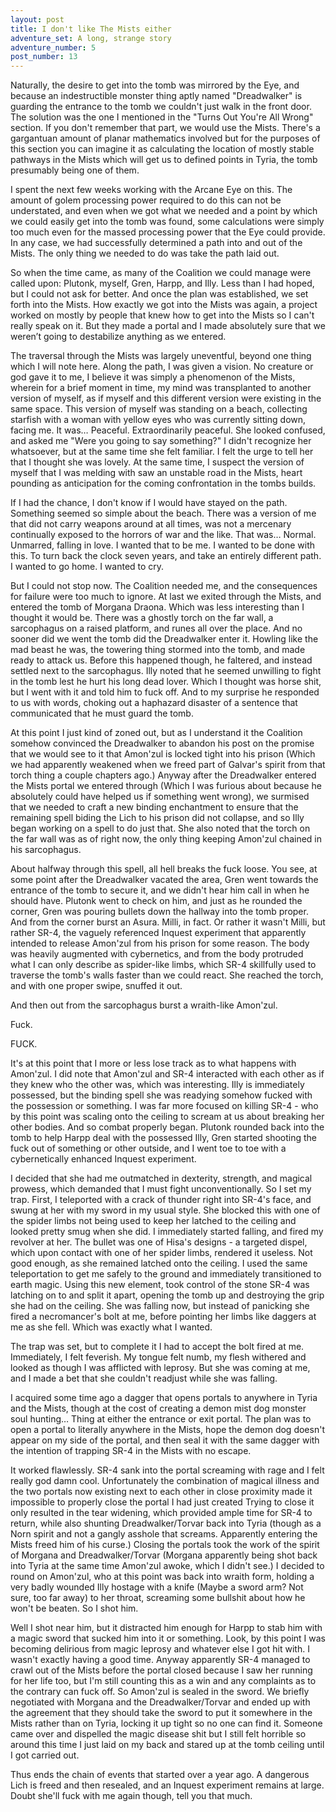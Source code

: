 ```yaml
---
layout: post
title: I don't like The Mists either
adventure_set: A long, strange story
adventure_number: 5
post_number: 13
---
```


Naturally, the desire to get into the tomb was mirrored by the Eye, and because an indestructible monster thing aptly named "Dreadwalker" is guarding the entrance to the tomb we couldn't just walk in the front door. The solution was the one I mentioned in the "Turns Out You're All Wrong" section. If you don't remember that part, we would use the Mists. There's a gargantuan amount of planar mathematics involved but for the purposes of this section you can imagine it as calculating the location of mostly stable pathways in the Mists which will get us to defined points in Tyria, the tomb presumably being one of them.
 
I spent the next few weeks working with the Arcane Eye on this. The amount of golem processing power required to do this can not be understated, and even when we got what we needed and a point by which we could easily get into the tomb was found, some calculations were simply too much even for the massed processing power that the Eye could provide. In any case, we had successfully determined a path into and out of the Mists. The only thing we needed to do was take the path laid out.
 
So when the time came, as many of the Coalition we could manage were called upon: Plutonk, myself, Gren, Harpp, and Illy. Less than I had hoped, but I could not ask for better. And once the plan was established, we set forth into the Mists. How exactly we got into the Mists was again, a project worked on mostly by people that knew how to get into the Mists so I can't really speak on it. But they made a portal and I made absolutely sure that we weren’t going to destabilize anything as we entered.
 
The traversal through the Mists was largely uneventful, beyond one thing which I will note here. Along the path, I was given a vision. No creature or god gave it to me, I believe it was simply a phenomenon of the Mists, wherein for a brief moment in time, my mind was transplanted to another version of myself, as if myself and this different version were existing in the same space. This version of myself was standing on a beach, collecting starfish with a woman with yellow eyes who was currently sitting down, facing me. It was… Peaceful. Extraordinarily peaceful. She looked confused, and asked me "Were you going to say something?" I didn't recognize her whatsoever, but at the same time she felt familiar. I felt the urge to tell her that I thought she was lovely. At the same time, I suspect the version of myself that I was melding with saw an unstable road in the Mists, heart pounding as anticipation for the coming confrontation in the tombs builds.
 
If I had the chance, I don't know if I would have stayed on the path. Something seemed so simple about the beach. There was a version of me that did not carry weapons around at all times, was not a mercenary continually exposed to the horrors of war and the like. That was… Normal. Unmarred, falling in love. I wanted that to be me. I wanted to be done with this. To turn back the clock seven years, and take an entirely different path. I wanted to go home. I wanted to cry.
 
But I could not stop now. The Coalition needed me, and the consequences for failure were too much to ignore. At last we exited through the Mists, and entered the tomb of Morgana Draona. Which was less interesting than I thought it would be. There was a ghostly torch on the far wall, a sarcophagus on a raised platform, and runes all over the place. And no sooner did we went the tomb did the Dreadwalker enter it. Howling like the mad beast he was, the towering thing stormed into the tomb, and made ready to attack us. Before this happened though, he faltered, and instead settled next to the sarcophagus. Illy noted that he seemed unwilling to fight in the tomb lest he hurt his long dead lover. Which I thought was horse shit, but I went with it and told him to fuck off. And to my surprise he responded to us with words, choking out a haphazard disaster of a sentence that communicated that he must guard the tomb.
 
At this point I just kind of zoned out, but as I understand it the Coalition somehow convinced the Dreadwalker to abandon his post on the promise that we would see to it that Amon'zul is locked tight into his prison (Which we had apparently weakened when we freed part of Galvar's spirit from that torch thing a couple chapters ago.) Anyway after the Dreadwalker entered the Mists portal we entered through (Which I was furious about because he absolutely could have helped us if something went wrong), we surmised that we needed to craft a new binding enchantment to ensure that the remaining spell biding the Lich to his prison did not collapse, and so Illy began working on a spell to do just that. She also noted  that the torch on the far wall was as of right now, the only thing keeping Amon'zul chained in his sarcophagus.
 
About halfway through this spell, all hell breaks the fuck loose. You see, at some point after the Dreadwalker vacated the area, Gren went towards the entrance of the tomb to secure it, and we didn't hear him call in when he should have. Plutonk went to check on him, and just as he rounded the corner, Gren was pouring bullets down the hallway into the tomb proper. And from the corner burst an Asura. Milli, in fact. Or rather it wasn't Milli, but rather SR-4, the vaguely referenced Inquest experiment that apparently intended to release Amon'zul from his prison for some reason. The body was heavily augmented with cybernetics, and from the body protruded what I can only describe as spider-like limbs, which SR-4 skillfully used to traverse the tomb's walls faster than we could react. She reached the torch, and with one proper swipe, snuffed it out.
 
And then out from the sarcophagus burst a wraith-like Amon'zul.
 
Fuck.
 
FUCK.
 
It's at this point that I more or less lose track as to what happens with Amon'zul. I did note that Amon'zul and SR-4 interacted with each other as if they knew who the other was, which was interesting. Illy is immediately possessed, but the binding spell she was readying somehow fucked with the possession or something. I was far more focused on killing SR-4 - who by this point was scaling onto the ceiling to scream at us about breaking her other bodies. And so combat properly began. Plutonk rounded back into the tomb to help Harpp deal with the possessed Illy, Gren started shooting the fuck out of something or other outside, and I went toe to toe with a cybernetically enhanced Inquest experiment.
 
I decided that she had me outmatched in dexterity, strength, and magical prowess, which demanded that I must fight unconventionally. So I set my trap. First, I teleported with a crack of thunder right into SR-4's face, and swung at her with my sword in my usual style. She blocked this with one of the spider limbs not being used to keep her latched to the ceiling and looked pretty smug when she did. I immediately started falling, and fired my revolver at her. The bullet was one of Hisa's designs - a targeted dispel, which upon contact with one of her spider limbs, rendered it useless. Not good enough, as she remained latched onto the ceiling. I used the same teleportation to get me safely to the ground and immediately transitioned to earth magic. Using this new element, took control of the stone SR-4 was latching on to and split it apart, opening the tomb up and destroying the grip she had on the ceiling. She was falling now, but instead of panicking she fired a necromancer's bolt at me, before pointing her limbs like daggers at me as she fell. Which was exactly what I wanted.
 
The trap was set, but to complete it I had to accept the bolt fired at me. Immediately, I felt feverish. My tongue felt numb, my flesh withered and looked as though I was afflicted with leprosy. But she was coming at me, and I made a bet that she couldn't readjust while she was falling.
 
I acquired some time ago a dagger that opens portals to anywhere in Tyria and the Mists, though at the cost of creating a demon mist dog monster soul hunting… Thing at either the entrance or exit portal. The plan was to open a portal to literally anywhere in the Mists, hope the demon dog doesn't appear on my side of the portal, and then seal it with the same dagger with the intention of trapping SR-4 in the Mists with no escape.
 
It worked flawlessly. SR-4 sank into the portal screaming with rage and I felt really god damn cool. Unfortunately the combination of magical illness and the two portals now existing next to each other in close proximity made it impossible to properly close the portal I had just created Trying to close it only resulted in the tear widening, which provided ample time for SR-4 to return, while also shunting Dreadwalker/Torvar back into Tyria (though as a Norn spirit and not a gangly asshole that screams. Apparently entering the Mists freed him of his curse.) Closing the portals took the work of the spirit of Morgana and Dreadwalker/Torvar (Morgana apparently being shot back into Tyria at the same time Amon'zul awoke, which I didn't see.) I decided to round on Amon'zul, who at this point was back into wraith form, holding a very badly wounded Illy hostage with a knife (Maybe a sword arm? Not sure, too far away) to her throat, screaming some bullshit about how he won't be beaten. So I shot him.
 
Well I shot near him, but it distracted him enough for Harpp to stab him with a magic sword that sucked him into it or something. Look, by this point I was becoming delirious from magic leprosy and whatever else I got hit with. I wasn't exactly having a good time. Anyway apparently SR-4 managed to crawl out of the Mists before the portal closed because I saw her running for her life too, but I'm still counting this as a win and any complaints as to the contrary can fuck off. So Amon'zul is sealed in the sword. We briefly negotiated with Morgana and the Dreadwalker/Torvar and ended up with the agreement that they should take the sword to put it somewhere in the Mists rather than on Tyria, locking it up tight so no one can find it. Someone came over and dispelled the magic disease shit but I still felt horrible so around this time I just laid on my back and stared up at the tomb ceiling until I got carried out.
 
Thus ends the chain of events that started over a year ago. A dangerous Lich is freed and then resealed, and an Inquest experiment remains at large. Doubt she'll fuck with me again though, tell you that much.

